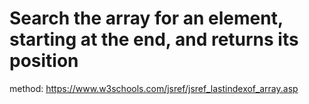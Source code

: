 # Search the array for an element, starting at the end, and returns its position

method: https://www.w3schools.com/jsref/jsref_lastindexof_array.asp